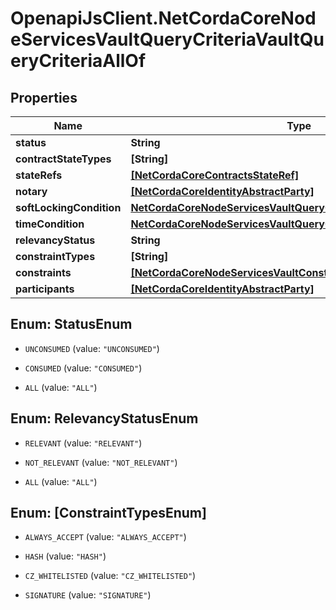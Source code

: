 # OpenapiJsClient.NetCordaCoreNodeServicesVaultQueryCriteriaVaultQueryCriteriaAllOf

## Properties

Name | Type | Description | Notes
------------ | ------------- | ------------- | -------------
**status** | **String** |  | [optional] 
**contractStateTypes** | **[String]** |  | [optional] 
**stateRefs** | [**[NetCordaCoreContractsStateRef]**](NetCordaCoreContractsStateRef.md) |  | [optional] 
**notary** | [**[NetCordaCoreIdentityAbstractParty]**](NetCordaCoreIdentityAbstractParty.md) |  | [optional] 
**softLockingCondition** | [**NetCordaCoreNodeServicesVaultQueryCriteriaSoftLockingCondition**](NetCordaCoreNodeServicesVaultQueryCriteriaSoftLockingCondition.md) |  | [optional] 
**timeCondition** | [**NetCordaCoreNodeServicesVaultQueryCriteriaTimeCondition**](NetCordaCoreNodeServicesVaultQueryCriteriaTimeCondition.md) |  | [optional] 
**relevancyStatus** | **String** |  | [optional] 
**constraintTypes** | **[String]** |  | [optional] 
**constraints** | [**[NetCordaCoreNodeServicesVaultConstraintInfo]**](NetCordaCoreNodeServicesVaultConstraintInfo.md) |  | [optional] 
**participants** | [**[NetCordaCoreIdentityAbstractParty]**](NetCordaCoreIdentityAbstractParty.md) |  | [optional] 



## Enum: StatusEnum


* `UNCONSUMED` (value: `"UNCONSUMED"`)

* `CONSUMED` (value: `"CONSUMED"`)

* `ALL` (value: `"ALL"`)





## Enum: RelevancyStatusEnum


* `RELEVANT` (value: `"RELEVANT"`)

* `NOT_RELEVANT` (value: `"NOT_RELEVANT"`)

* `ALL` (value: `"ALL"`)





## Enum: [ConstraintTypesEnum]


* `ALWAYS_ACCEPT` (value: `"ALWAYS_ACCEPT"`)

* `HASH` (value: `"HASH"`)

* `CZ_WHITELISTED` (value: `"CZ_WHITELISTED"`)

* `SIGNATURE` (value: `"SIGNATURE"`)




